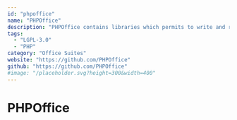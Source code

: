 ```yaml
---
id: "phpoffice"
name: "PHPOffice"
description: "PHPOffice contains libraries which permits to write and read files from most office suites."
tags:
  - "LGPL-3.0"
  - "PHP"
category: "Office Suites"
website: "https://github.com/PHPOffice"
github: "https://github.com/PHPOffice"
#image: "/placeholder.svg?height=300&width=400"
---
```


# PHPOffice
